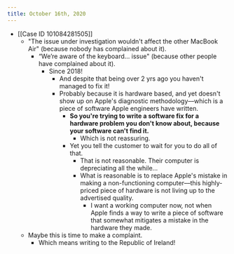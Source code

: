 ```yaml
---
title: October 16th, 2020
---
```


- [[Case ID 101084281505]]
    - "The issue under investigation wouldn't affect the other MacBook Air" (because nobody has complained about it).
        - “We’re aware of the keyboard… issue" (because other people have complained about it).
            - Since 2018!
                - And despite that being over 2 yrs ago you haven't managed to fix it!
                - Probably because it is hardware based, and yet doesn't show up on Apple's diagnostic methodology––which is a piece of software Apple engineers have written.
                    - **So you're trying to write a software fix for a hardware problem you don't know about, because your software can't find it.**
                        - Which is not reassuring.
                    - Yet you tell the customer to wait for you to do all of that.
                        - That is not reasonable. Their computer is depreciating all the while…
                        - What is reasonable is to replace Apple's mistake in making a non-functioning computer––this highly-priced piece of hardware is not living up to the advertised quality.
                            - I want a working computer now, not when Apple finds a way to write a piece of software that somewhat mitigates a mistake in the hardware they made.
    - Maybe this is time to make a complaint.
        - Which means writing to the Republic of Ireland!